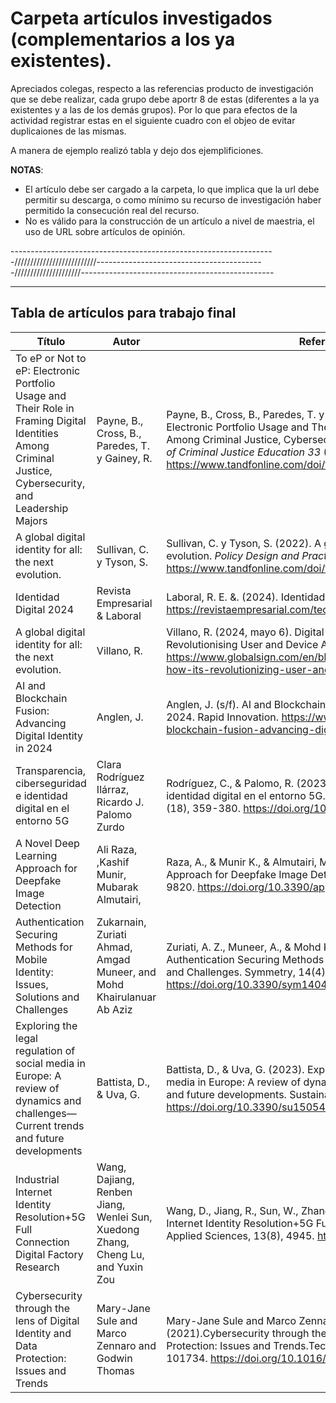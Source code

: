 # Carpeta artículos investigados (complementarios a los ya existentes).

Apreciados colegas, respecto a las referencias producto de investigación que se debe realizar, cada grupo debe aportr 8 de estas (diferentes a la ya existentes y a las de los demás grupos). Por lo que para efectos de la actividad registrar estas en el siguiente cuadro con el objeo de evitar duplicaiones de las mismas.

A manera de ejemplo realizó tabla y dejo dos ejemplificiones.

**NOTAS**: 
- El artículo debe ser cargado a la carpeta, lo que implica que la url debe permitir su descarga, o como mínimo su recurso de investigación haber permitido la consecución real del recurso. 
- No es válido para la construcción de un artículo a nivel de maestria,  el uso de URL sobre artículos de opinión. 

------------------------------------------------------------------//////////////////////////------------------------------------------/////////////////////------------------------------------------------
__________________________________________________________________________________________________________________________________________
## Tabla de artículos para trabajo final

| Título                                 | Autor                   | Referencia APA 7                                  | URL                  | Grupo  |
|----------------------------------------|-------------------------|---------------------------------------------------|----------------------|--------|
| To eP or Not to eP: Electronic Portfolio Usage and Their Role in Framing Digital Identities Among Criminal Justice, Cybersecurity, and Leadership Majors| Payne, B., Cross, B., Paredes, T. y Gainey, R.| Payne, B., Cross, B., Paredes, T. y Gainey, R. (2021). To eP or Not to eP: Electronic Portfolio Usage and Their Role in Framing Digital Identities Among Criminal Justice, Cybersecurity, and Leadership Majors. _Journal of Criminal Justice Education 33_ (1), 41-57. Disponible en https://www.tandfonline.com/doi/full/10.1080/10511253.2021.1948086| https://www.tandfonline.com/doi/full/10.1080/10511253.2021.1948086| 3|
| A global digital identity for all: the next evolution.| Sullivan, C. y Tyson, S.| Sullivan, C. y Tyson, S. (2022). A global digital identity for all: the next evolution. _Policy Design and Practice, 6_ (4), 433-445. Disponible en https://www.tandfonline.com/doi/full/10.1080/25741292.2023.2267867| [https://www.tandfonline.com/doi/full/10.1080/10511253.2021.1948086](https://www.tandfonline.com/doi/full/10.1080/25741292.2023.2267867)| 3|
| Identidad Digital 2024| Revista Empresarial & Laboral| Laboral, R. E. &. (2024). Identidad Digital 2024. https://revistaempresarial.com/tecnologia/identidad-digital-2024/| https://revistaempresarial.com/tecnologia/identidad-digital-2024/ | 3|
| A global digital identity for all: the next evolution.| Villano, R.| Villano, R. (2024, mayo 6). Digital Identity Management: How It’s Revolutionising User and Device Authentication. GlobalSign by GMO. https://www.globalsign.com/en/blog/sg/digital-identity-management-how-its-revolutionizing-user-and-device-authentication| https://www.globalsign.com/en/blog/sg/digital-identity-management-how-its-revolutionizing-user-and-device-authentication| 3|
| AI and Blockchain Fusion: Advancing Digital Identity in 2024| Anglen, J.| Anglen, J. (s/f). AI and Blockchain Fusion: Advancing Digital Identity in 2024. Rapid Innovation. https://www.rapidinnovation.io/post/ai-and-blockchain-fusion-advancing-digital-identity-in-2024| https://www.rapidinnovation.io/post/ai-and-blockchain-fusion-advancing-digital-identity-in-2024| 3|
| Transparencia, ciberseguridad e identidad digital en el entorno 5G | Clara Rodríguez Ilárraz, Ricardo J. Palomo Zurdo | Rodríguez, C., & Palomo, R. (2023). Transparencia, ciberseguridad e identidad digital  en el entorno 5G. *Revista Española de la Transparencia*, (18), 359-380.  https://doi.org/10.51915/ret.298 | https://revistatransparencia.com/ojs/index.php/ret/article/view/298/383 | 2 |
| A Novel Deep Learning Approach for Deepfake Image Detection | Ali Raza, ,Kashif Munir, Mubarak Almutairi, | Raza, A., & Munir K., & Almutairi, M. (2022). A Novel Deep Learning Approach for Deepfake Image Detection. *Applied Sciences 2022*, 12, 9820. https://doi.org/10.3390/app12199820 | https://www.mdpi.com/2076-3417/12/19/9820 | 2 |
| Authentication Securing Methods for Mobile Identity: Issues, Solutions and Challenges | Zukarnain, Zuriati Ahmad, Amgad Muneer, and Mohd Khairulanuar Ab Aziz |Zuriati, A. Z., Muneer, A., & Mohd Khairulanuar, A. A. (2022). Authentication Securing Methods for Mobile Identity: Issues, Solutions and Challenges. Symmetry, 14(4), 821. https://doi.org/10.3390/sym14040821 | https://www.proquest.com/docview/2653036192/fulltextPDF?pq-origsite=primo&sourcetype=Scholarly%20Journals | 2 |
| Exploring the legal regulation of social media in Europe: A review of dynamics and challenges—Current trends and future developments | Battista, D., & Uva, G. | Battista, D., & Uva, G. (2023). Exploring the legal regulation of social media in Europe: A review of dynamics and challenges—Current trends and future developments. Sustainability, 15(5), 4144. https://doi.org/10.3390/su15054144 | https://www.proquest.com/docview/2785245501?pq-origsite=primo&sourcetype=Scholarly%20Journals | 2 |
| Industrial Internet Identity Resolution+5G Full Connection Digital Factory Research | Wang, Dajiang, Renben Jiang, Wenlei Sun, Xuedong Zhang, Cheng Lu, and Yuxin Zou | Wang, D., Jiang, R., Sun, W., Zhang, X., Lu, C., & Zou, Y. (2023). Industrial Internet Identity Resolution+5G Full Connection Digital Factory Research. Applied Sciences, 13(8), 4945. https://doi.org/10.3390/app13084945 | https://www.proquest.com/docview/2806475526/fulltextPDF?pq-origsite=primo&sourcetype=Scholarly%20Journals | 2 |
| Cybersecurity through the lens of Digital Identity and Data Protection: Issues and Trends |Mary-Jane Sule and Marco Zennaro and Godwin Thomas | Mary-Jane Sule and Marco Zennaro and Godwin Thomas.November (2021).Cybersecurity through the lens of Digital Identity and Data Protection: Issues and Trends.Technology in Society,67(101734), 101734. https://doi.org/10.1016/j.techsoc.2021.101734| [https://www.proquest.com/docview/2806475526/fulltextPDF?pq-origsite=primo&sourcetype=Scholarly%20Journals](https://www-sciencedirect-com.ezproxy.umng.edu.co/science/article/pii/S0160791X21002098) | 1 |
